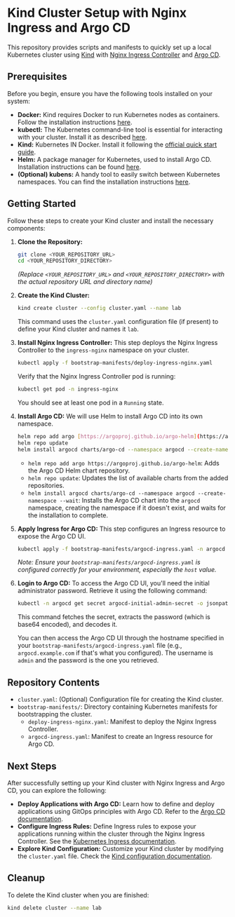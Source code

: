 # Kind Cluster Setup with Nginx Ingress and Argo CD

This repository provides scripts and manifests to quickly set up a local Kubernetes cluster using [Kind](https://kind.sigs.k8s.io/docs/user/quick-start/) with [Nginx Ingress Controller](https://kubernetes.github.io/ingress-nginx/) and [Argo CD](https://argo-cd.readthedocs.io/).

## Prerequisites

Before you begin, ensure you have the following tools installed on your system:

* **Docker:** Kind requires Docker to run Kubernetes nodes as containers. Follow the installation instructions [here](https://docs.docker.com/get-docker/).
* **kubectl:** The Kubernetes command-line tool is essential for interacting with your cluster. Install it as described [here](https://kubernetes.io/docs/tasks/tools/install-kubectl/).
* **Kind:** Kubernetes IN Docker. Install it following the [official quick start guide](https://kind.sigs.k8s.io/docs/user/quick-start/).
* **Helm:** A package manager for Kubernetes, used to install Argo CD. Installation instructions can be found [here](https://helm.sh/docs/intro/install/).
* **(Optional) kubens:** A handy tool to easily switch between Kubernetes namespaces. You can find the installation instructions [here](https://github.com/ahmetb/kubectx).

## Getting Started

Follow these steps to create your Kind cluster and install the necessary components:

1.  **Clone the Repository:**
    ```bash
    git clone <YOUR_REPOSITORY_URL>
    cd <YOUR_REPOSITORY_DIRECTORY>
    ```
    *(Replace `<YOUR_REPOSITORY_URL>` and `<YOUR_REPOSITORY_DIRECTORY>` with the actual repository URL and directory name)*

2.  **Create the Kind Cluster:**
    ```bash
    kind create cluster --config cluster.yaml --name lab
    ```
    This command uses the `cluster.yaml` configuration file (if present) to define your Kind cluster and names it `lab`.

3.  **Install Nginx Ingress Controller:**
    This step deploys the Nginx Ingress Controller to the `ingress-nginx` namespace on your cluster.
    ```bash
    kubectl apply -f bootstrap-manifests/deploy-ingress-nginx.yaml
    ```
    Verify that the Nginx Ingress Controller pod is running:
    ```bash
    kubectl get pod -n ingress-nginx
    ```
    You should see at least one pod in a `Running` state.

4.  **Install Argo CD:**
    We will use Helm to install Argo CD into its own namespace.
    ```bash
    helm repo add argo [https://argoproj.github.io/argo-helm](https://argoproj.github.io/argo-helm)
    helm repo update
    helm install argocd charts/argo-cd --namespace argocd --create-namespace --wait
    ```
    * `helm repo add argo https://argoproj.github.io/argo-helm`: Adds the Argo CD Helm chart repository.
    * `helm repo update`: Updates the list of available charts from the added repositories.
    * `helm install argocd charts/argo-cd --namespace argocd --create-namespace --wait`: Installs the Argo CD chart into the `argocd` namespace, creating the namespace if it doesn't exist, and waits for the installation to complete.

5.  **Apply Ingress for Argo CD:**
    This step configures an Ingress resource to expose the Argo CD UI.
    ```bash
    kubectl apply -f bootstrap-manifests/argocd-ingress.yaml -n argocd
    ```
    *Note: Ensure your `bootstrap-manifests/argocd-ingress.yaml` is configured correctly for your environment, especially the `host` value.*

6.  **Login to Argo CD:**
    To access the Argo CD UI, you'll need the initial administrator password. Retrieve it using the following command:
    ```bash
    kubectl -n argocd get secret argocd-initial-admin-secret -o jsonpath="{.data.password}" | base64 -d
    ```
    This command fetches the secret, extracts the password (which is base64 encoded), and decodes it.

    You can then access the Argo CD UI through the hostname specified in your `bootstrap-manifests/argocd-ingress.yaml` file (e.g., `argocd.example.com` if that's what you configured). The username is `admin` and the password is the one you retrieved.

## Repository Contents

* `cluster.yaml`: (Optional) Configuration file for creating the Kind cluster.
* `bootstrap-manifests/`: Directory containing Kubernetes manifests for bootstrapping the cluster.
    * `deploy-ingress-nginx.yaml`: Manifest to deploy the Nginx Ingress Controller.
    * `argocd-ingress.yaml`: Manifest to create an Ingress resource for Argo CD.

## Next Steps

After successfully setting up your Kind cluster with Nginx Ingress and Argo CD, you can explore the following:

* **Deploy Applications with Argo CD:** Learn how to define and deploy applications using GitOps principles with Argo CD. Refer to the [Argo CD documentation](https://argo-cd.readthedocs.io/).
* **Configure Ingress Rules:** Define Ingress rules to expose your applications running within the cluster through the Nginx Ingress Controller. See the [Kubernetes Ingress documentation](https://kubernetes.io/docs/concepts/services-networking/ingress/).
* **Explore Kind Configuration:** Customize your Kind cluster by modifying the `cluster.yaml` file. Check the [Kind configuration documentation](https://kind.sigs.k8s.io/docs/config/).

## Cleanup

To delete the Kind cluster when you are finished:

```bash
kind delete cluster --name lab